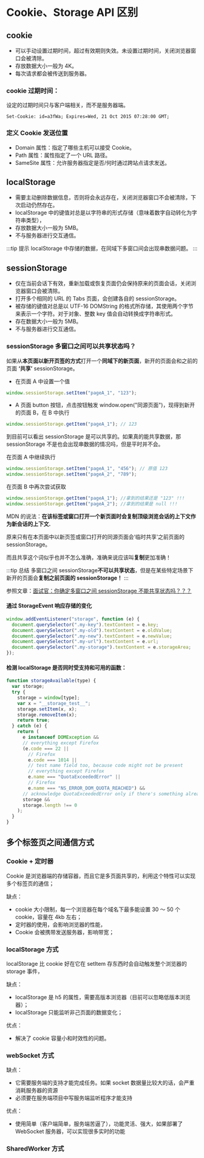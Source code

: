 # Cookie、Storage API 区别

## cookie

- 可以手动设置过期时间，超过有效期则失效。未设置过期时间，关闭浏览器窗口会被清除。
- 存放数据大小一般为 4K。
- 每次请求都会被传送到服务器。

### cookie 过期时间：

设定的过期时间只与客户端相关，而不是服务器端。

`Set-Cookie: id=a3fWa; Expires=Wed, 21 Oct 2015 07:28:00 GMT;`

### 定义 Cookie 发送位置

- Domain 属性：指定了哪些主机可以接受 Cookie。
- Path 属性：属性指定了一个 URL 路径。
- SameSite 属性：允许服务器指定是否/何时通过跨站点请求发送。

## localStorage

- 需要主动删除数据信息，否则将会永远存在，关闭浏览器窗口不会被清除，下次启动仍然存在。
- localStorage 中的键值对总是以字符串的形式存储（意味着数字自动转化为字符串类型），
- 存放数据大小一般为 5MB。
- 不与服务器进行交互通信。

:::tip 提示
localStorage 中存储的数据，在同域下多窗口间会出现串数据问题。
:::

## sessionStorage

- 仅在当前会话下有效，重新加载或恢复页面仍会保持原来的页面会话，关闭浏览器窗口会被清除。
- 打开多个相同的 URL 的 Tabs 页面，会创建各自的 sessionStorage。
- 被存储的键值对总是以 UTF-16 DOMString 的格式所存储，其使用两个字节来表示一个字符。对于对象、整数 key 值会自动转换成字符串形式。
- 存在数据大小一般为 5MB。
- 不与服务器进行交互通信。

### sessionStorage 多窗口之间可以共享状态吗？

如果从**本页面以新开页签的方式**打开一个**同域下的新页面**，新开的页面会和之前的页面 **‘共享’** sessionStorage。

- 在页面 A 中设置一个值

```javascript
window.sessionStorage.setItem("pageA_1", "123");
```

- A 页面 button 按钮，点击按钮触发 window.open("同源页面")，现得到新开的页面 B，在 B 中执行

```javascript
window.sessionStorage.getItem("pageA_1"); // 123
```

到目前可以看出 sessionStorage 是可以共享的。如果真的能共享数据，那 sessionStorage 不是也会出现串数据的情况吗，但是平时并不会。

在页面 A 中继续执行

```javascript
window.sessionStorage.setItem("pageA_1", "456"); // 原值 123
window.sessionStorage.setItem("pageA_2", "789");
```

在页面 B 中再次尝试获取

```javascript
window.sessionStorage.getItem("pageA_1"); //拿到的结果还是 "123" !!!
window.sessionStorage.getItem("pageA_2"); //拿到的结果是 null !!!
```

MDN 的说法：**在该标签或窗口打开一个新页面时会复制顶级浏览会话的上下文作为新会话的上下文.**

原来只有在本页面中以新页签或窗口打开的同源页面会‘临时共享’之前页面的 sessionStorage。

而且共享这个词似乎也并不怎么准确，准确来说应该叫**复制**更加准确！

:::tip 总结
多窗口之间 sessionStorage**不可以共享状态**，但是在某些特定场景下新开的页面会**复制之前页面的 sessionStorage！**
:::

参照文章：[面试官：你确定多窗口之间 sessionStorage 不能共享状态吗？？？](https://juejin.cn/post/7076767687828832286)

#### 通过 StorageEvent 响应存储的变化

```js
window.addEventListener("storage", function (e) {
  document.querySelector(".my-key").textContent = e.key;
  document.querySelector(".my-old").textContent = e.oldValue;
  document.querySelector(".my-new").textContent = e.newValue;
  document.querySelector(".my-url").textContent = e.url;
  document.querySelector(".my-storage").textContent = e.storageArea;
});
```

#### 检测 localStorage 是否同时受支持和可用的函数：

```js
function storageAvailable(type) {
  var storage;
  try {
    storage = window[type];
    var x = "__storage_test__";
    storage.setItem(x, x);
    storage.removeItem(x);
    return true;
  } catch (e) {
    return (
      e instanceof DOMException &&
      // everything except Firefox
      (e.code === 22 ||
        // Firefox
        e.code === 1014 ||
        // test name field too, because code might not be present
        // everything except Firefox
        e.name === "QuotaExceededError" ||
        // Firefox
        e.name === "NS_ERROR_DOM_QUOTA_REACHED") &&
      // acknowledge QuotaExceededError only if there's something already stored
      storage &&
      storage.length !== 0
    );
  }
}
```

## 多个标签页之间通信方式

### Cookie + 定时器

Cookie 是浏览器端的存储容器，而且它是多页面共享的，利用这个特性可以实现多个标签页的通信；

缺点：

- cookie 大小限制，每一个浏览器在每个域名下最多能设置 30 ～ 50 个 cookie，容量在 4kb 左右；
- 定时器的使用，会影响浏览器的性能，
- Cookie 会被携带发送服务器，影响带宽；

### localStorage 方式

localStorage 比 cookie 好在它在 setItem 存东西时会自动触发整个浏览器的 storage 事件，

缺点：

- localStorage 是 h5 的属性，需要高版本浏览器（目前可以忽略低版本浏览器）；
- localStorage 只能监听非己页面的数据变化；

优点：

- 解决了 cookie 容量小和时效性的问题。

### webSocket 方式

缺点：

- 它需要服务端的支持才能完成任务。如果 socket 数据量比较大的话，会严重消耗服务器的资源
- 必须要在服务端项目中写服务端监听程序才能支持

优点：

- 使用简单（客户端简单，服务端苦逼了），功能灵活、强大，如果部署了 WebSocket 服务器，可以实现很多实时的功能

### SharedWorker 方式
